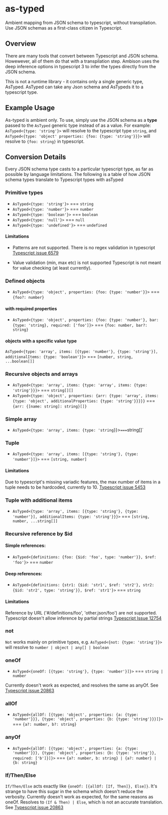 # as-typed
Ambient mapping from JSON schema to typescript, without transpilation.
Use JSON schemas as a first-class citizen in Typescript.

## Overview
There are many tools that convert between Typescript and JSON schema. Howewever, all of them do that with a transpilation step.
Ambison uses the deep inference options in typescript 3 to infer the types directly from the JSON schema.

This is not a runtime library - it contains only a single generic type, AsTyped.
AsTyped can take any Json schema and AsTypeds it to a typescript type.


## Example Usage
As-typed is ambient only. To use, simply use the JSON schema as a **type** passed to the `AsTyped` generic type instead of as a value.
For example:
`AsTyped<{type: 'string'}>` will resolve to the typescript type `string`, and `AsTyped<{type: 'object' properties: {foo: {type: 'string'}}}>` will resolve to `{foo: string}` in typescript.


## Conversion Details
Every JSON schema type casts to a particular typescript type, as far as possible by language limitations.
The following is a table of how JSON schema types translate to Typescript types with asTyped

### Primitive types
* `AsTyped<{type: 'string'}>` === `string`
* `AsTyped<{type: 'number'}>` === `number`
* `AsTyped<{type: 'boolean'}>` === `boolean`
* `AsTyped<{type: 'null'}>` === `null`
* `AsTyped<{type: 'undefined'}>` === `undefined`

#### Limitations
* Patterns are not supported. 
  There is no regex validation in typescript
  [Typescript issue 6579](https://github.com/Microsoft/TypeScript/issues/6579)

* Value validation (min, max etc) is not supported
  Typescript is not meant for value checking (at least currently).

### Defined objects
* `AsTyped<{type: 'object', properties: {foo: {type: 'number'}}>` === `{foo?: number}`

#### with required properties
* `AsTyped<{type: 'object', properties: {foo: {type: 'number'}, bar: {type: 'string}, required: ['foo']}>` === `{foo: number, bar?: string}`

#### objects with a specific value type
`AsTyped<{type: 'array', items: [{type: 'number'}, {type: 'string'}], additionalItems: {type: 'boolean'}}>` === `[number, string, ...boolean[]]`

### Recursive objects and arrays
* `AsTyped<{type: 'array', items: {type: 'array', items: {type: 'string'}}}>` === `string[][]`
* `AsTyped<{type: 'object', properties: {arr: {type: 'array', items: {type: 'object', additionalProperties: {type: 'string'}}}}}` === `{arr: {[name: string]: string}[]}`

### Simple array
* `AsTyped<{type: 'array', items: {type: 'string`}}>` === `string[]`

### Tuple
* `AsTyped<{type: 'array', items: [{type: 'string'}, {type: 'number'}]}>` === `[string, number]`

#### Limitations
Due to typescript's missing variadic features, the max number of items in a tuple needs to be hardcoded, currently to 10.
[Typescript issue 5453](https://github.com/Microsoft/TypeScript/issues/5453)

### Tuple with additional items
* `AsTyped<{type: 'array', items: [{type: 'string'}, {type: 'number'}], additionalItems: {type: 'string'}}}>` === `[string, number, ...string[]]`

### Recursive reference by $id
#### Simple references:
* `AsTyped<{definitions: {foo: {$id: 'foo', type: 'number'}}, $ref: 'foo'}>` === `number`

#### Deep references:
* `AsTyped<{definitions: {str1: {$id: 'str1', $ref: 'str2'}, str2: {$id: 'str2', type: 'string'}}, $ref: 'str1'}>` === `string`

#### Limitations
Reference by URL ('#/definitions/foo', 'other.json/foo') are not supported.
Typescript doesn't allow inference by partial strings
[Typescript Issue 12754](https://github.com/Microsoft/TypeScript/issues/12754)

### not
`Not` works mainly on primitive types, e.g. `AsTyped<{not: {type: 'string'}}>` will resolve to `number | object | any[] | boolean`

### oneOf
* `AsTyped<{oneOf: [{type: 'string'}, {type: 'number'}]}>` === `string | number`

Currently doesn't work as expected, and resolves the same as anyOf.
See [Typescript issue 20863](https://github.com/Microsoft/TypeScript/issues/20863)

### allOf
* `AsTyped<{allOf: [{type: 'object', properties: {a: {type: 'number'}}}, {type: 'object', properties: {b: {type: 'string'}}}]}>` === `{a?: number, b?: string}`

### anyOf
* `AsTyped<{allOf: [{type: 'object', properties: {a: {type: 'number'}}}, {type: 'object', properties: {b: {type: 'string'}}, required: ['b']}]}>` === `{a?: number, b: string} | {a?: number} | {b: string}`

### If/Then/Else
`If/Then/Else` acts exactly like `{oneOf: [{allOf: [If, Then]}, Else]}`. It's strange to have this sugar in the schema which doesn't reduce the verbosity.
Currently doesn't work as expected, for the same reasons as oneOf. Resolves to `(If & Then) | Else`, which is not an accurate translation.
See [Typescript issue 20863](https://github.com/Microsoft/TypeScript/issues/20863)
